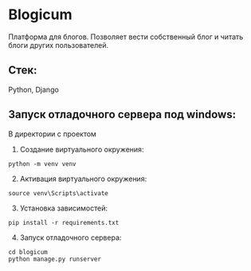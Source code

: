 # Blogicum
Платформа для блогов.
Позволяет вести собственный блог и читать блоги других пользователей.
## Стек:
Python, Django
## Запуск отладочного сервера под windows:
В директории с проектом
1. Создание виртуального окружения:
```
python -m venv venv
```
2. Активация виртуального окружения:
```
source venv\Scripts\activate  
```
3. Установка зависимостей:
```
pip install -r requirements.txt
```
4. Запуск отладочного сервера:
```
cd blogicum
python manage.py runserver
```
